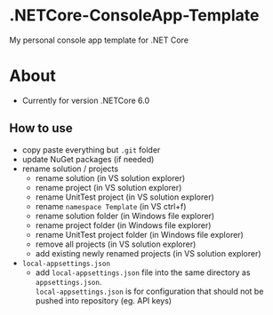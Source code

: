 # .NETCore-ConsoleApp-Template
My personal console app template for .NET Core

# About   
* Currently for version .NETCore 6.0   

## How to use   
* copy paste everything but `.git` folder
* update NuGet packages (if needed)
* rename solution / projects
   * rename solution (in VS solution explorer)
   * rename project (in VS solution explorer)
   * rename UnitTest project (in VS solution explorer)
   * rename `namespace Template` (in VS ctrl+f)
   * rename solution folder (in Windows file explorer)
   * rename project folder (in Windows file explorer)
   * rename UnitTest project folder (in Windows file explorer)
   * remove all projects (in VS solution explorer)
   * add existing newly renamed projects (in VS solution explorer)
* `local-appsettings.json`   
    * add `local-appsettings.json` file into the same directory as `appsettings.json`.   
    `local-appsettings.json` is for configuration that should not be pushed into repository (eg. API keys)   

